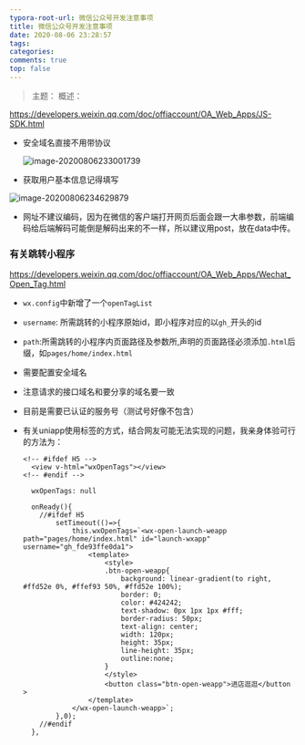 ```yaml
---
typora-root-url: 微信公众号开发注意事项
title: 微信公众号开发注意事项
date: 2020-08-06 23:28:57
tags:
categories: 
comments: true
top: false
---
```


> 主题：
> 概述：

<!--正文-->
<!--more-->

https://developers.weixin.qq.com/doc/offiaccount/OA_Web_Apps/JS-SDK.html

* 安全域名直接不用带协议

  ![image-20200806233001739](/images/image-20200806233001739.png)
  
* 获取用户基本信息记得填写

![image-20200806234629879](/images/image-20200806234629879.png)

* 网址不建议编码，因为在微信的客户端打开网页后面会跟一大串参数，前端编码给后端解码可能倒是解码出来的不一样，所以建议用post，放在data中传。

### 有关跳转小程序

https://developers.weixin.qq.com/doc/offiaccount/OA_Web_Apps/Wechat_Open_Tag.html

* `wx.config`中新增了一个`openTagList`

* `username`: 所需跳转的小程序原始id，即小程序对应的以`gh_`开头的id

* `path`:所需跳转的小程序内页面路径及参数所,声明的页面路径必须添加`.html`后缀，如`pages/home/index.html`

* 需要配置安全域名

* 注意请求的接口域名和要分享的域名要一致

* 目前是需要已认证的服务号（测试号好像不包含）

* 有关uniapp使用标签的方式，结合网友可能无法实现的问题，我亲身体验可行的方法为：

  ```
  <!-- #ifdef H5 -->
  	<view v-html="wxOpenTags"></view>  
  <!-- #endif --> 
  
  	wxOpenTags: null
  
   	onReady(){
  	  //#ifdef H5
  	      setTimeout(()=>{  
  	          this.wxOpenTags=`<wx-open-launch-weapp path="pages/home/index.html" id="launch-wxapp" username="gh_fde93ffe0da1">  
  	              <template>  
  	                  <style>  
  	                  .btn-open-weapp{  
  	                      background: linear-gradient(to right, #ffd52e 0%, #ffef93 50%, #ffd52e 100%);  
  	                      border: 0;  
  	                      color: #424242;  
  	                      text-shadow: 0px 1px 1px #fff;  
  	                      border-radius: 50px;  
  	                      text-align: center;  
  	                      width: 120px;  
  	                      height: 35px;  
  	                      line-height: 35px;  
  	                      outline:none;  
  	                  }  
  	                  </style>  
  	                  <button class="btn-open-weapp">进店逛逛</button >  
  	              </template>  
  	          </wx-open-launch-weapp>`;  
  	      },0);  
  	  //#endif
    },
  ```

  